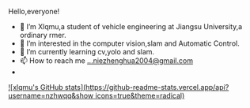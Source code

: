 Hello,everyone!
- 👋 I’m Xlqmu,a student of vehicle engineering at Jiangsu University,a ordinary rmer.
- 👀 I’m interested in the computer vision,slam and Automatic Control.
- 🌱 I’m currently learning cv,yolo and slam.
- 📫 How to reach me ...niezhenghua2004@gmail.com
-

[![xlqmu's GitHub stats](https://github-readme-stats.vercel.app/api?username=nzhwqq&show icons=true&theme=radical)](https://github.com/anuraghazra/github-readme-stats)

<!---
nzhwqq/nzhwqq is a ✨ special ✨ repository because its `README.md` (this file) appears on your GitHub profile.
You can click the Preview link to take a look at your changes.
--->

